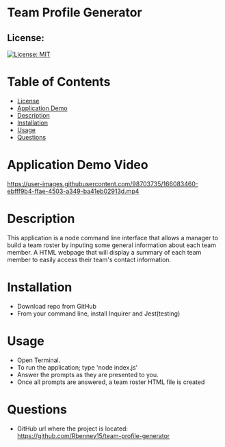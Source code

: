 # Team Profile Generator

## License:
[![License: MIT](https://img.shields.io/badge/License-MIT-yellow.svg)](https://opensource.org/licenses/MIT)

# Table of Contents
* [License](#license)
* [Application Demo](#application-demo-video)
* [Description](#description)
* [Installation](#installation)
* [Usage](#usage)
* [Questions](#questions)

# Application Demo Video
https://user-images.githubusercontent.com/98703735/166083460-ebfff9b4-ffae-4503-a349-ba41eb02913d.mp4

# Description
This application is a node command line interface that allows a manager to build a team roster by inputing some general information about each team member. A HTML webpage that will display a summary of each team member to easily access their team's contact information.

# Installation
* Download repo from GitHub
* From your command line, install Inquirer and Jest(testing)

# Usage
* Open Terminal.
* To run the application; type 'node index.js'
* Answer the prompts as they are presented to you.
* Once all prompts are answered, a team roster HTML file is created

# Questions
* GitHub url where the project is located: https://github.com/Rbenney15/team-profile-generator
